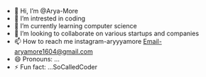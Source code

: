 - 👋 Hi, I’m @Arya-More
- 👀 I’m intrested in coding
- 🌱 I’m currently learning computer science 
- 💞️ I’m looking to collaborate on various startups and companies 
- 📫 How to reach me instagram-aryyyamore Email-aryamore1604@gmail.com
- 😄 Pronouns: ...
- ⚡ Fun fact: ...SoCalledCoder

<!---
Arya-More/Arya-More is a ✨ special ✨ repository because its `README.md` (this file) appears on your GitHub profile.
You can click the Preview link to take a look at your changes.
--->
